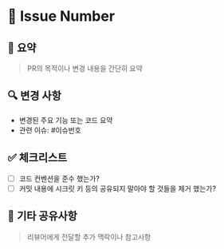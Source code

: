 # 🧩 Issue Number

## 📝 요약
> PR의 목적이나 변경 내용을 간단히 요약

## 🔍 변경 사항
- 변경된 주요 기능 또는 코드 요약
- 관련 이슈: #이슈번호

## ✅ 체크리스트
- [ ] 코드 컨벤션을 준수 했는가?
- [ ] 커밋 내용에 시크릿 키 등의 공유되지 말아야 할 것들을 제거 했는가?

## 💬 기타 공유사항
> 리뷰어에게 전달할 추가 맥락이나 참고사항